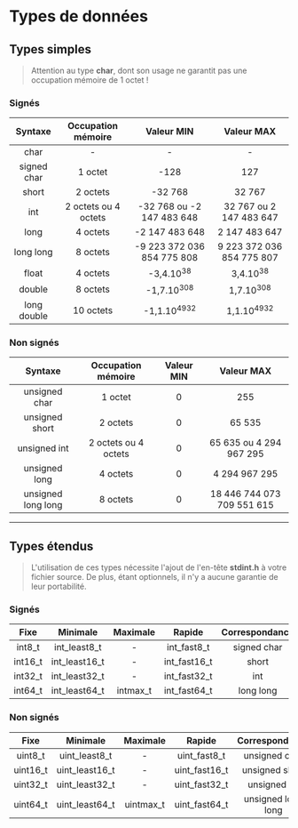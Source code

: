 # Types de données

## Types simples

> Attention au type **char**, dont son usage ne garantit pas une occupation mémoire de 1 octet !

### Signés

|Syntaxe|Occupation mémoire|Valeur MIN|Valeur MAX|
|:--:|:--:|:--:|:--:|
|char|-|-|-|
|signed char|1 octet|-128|127|
|short|2 octets|-32 768|32 767|
|int|2 octets ou 4 octets|-32 768 ou -2 147 483 648|32 767 ou 2 147 483 647|
|long|4 octets|-2 147 483 648|2 147 483 647|
|long long|8 octets|-9 223 372 036 854 775 808|9 223 372 036 854 775 807|
|float|4 octets|-3,4.10<sup>38</sup>|3,4.10<sup>38</sup>|
|double|8 octets|-1,7.10<sup>308</sup>|1,7.10<sup>308</sup>|
|long double|10 octets|-1,1.10<sup>4932</sup>|1,1.10<sup>4932</sup>|

### Non signés

|Syntaxe|Occupation mémoire|Valeur MIN|Valeur MAX|
|:--:|:--:|:--:|:--:|
|unsigned char|1 octet|0|255|
|unsigned short|2 octets|0|65 535|
|unsigned int|2 octets ou 4 octets|0|65 635 ou 4 294 967 295|
|unsigned long|4 octets|0|4 294 967 295|
|unsigned long long|8 octets|0|18 446 744 073 709 551 615|

---

## Types étendus

> L'utilisation de ces types nécessite l'ajout de l'en-tête **stdint.h** à votre fichier source. De plus, étant optionnels, il n'y a aucune garantie de leur portabilité.

### Signés

|Fixe|Minimale|Maximale|Rapide|Correspondance|
|:--:|:--:|:--:|:--:|:--:|
|int8_t|int_least8_t|-|int_fast8_t|signed char|
|int16_t|int_least16_t|-|int_fast16_t|short|
|int32_t|int_least32_t|-|int_fast32_t|int|
|int64_t|int_least64_t|intmax_t|int_fast64_t|long long|

### Non signés

|Fixe|Minimale|Maximale|Rapide|Correspondance|
|:--:|:--:|:--:|:--:|:--:|
|uint8_t|uint_least8_t|-|uint_fast8_t|unsigned char|
|uint16_t|uint_least16_t|-|uint_fast16_t|unsigned short|
|uint32_t|uint_least32_t|-|uint_fast32_t|unsigned int|
|uint64_t|uint_least64_t|uintmax_t|uint_fast64_t|unsigned long long|
